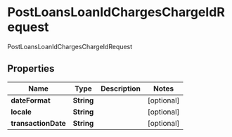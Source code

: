 

# PostLoansLoanIdChargesChargeIdRequest

PostLoansLoanIdChargesChargeIdRequest
## Properties

Name | Type | Description | Notes
------------ | ------------- | ------------- | -------------
**dateFormat** | **String** |  |  [optional]
**locale** | **String** |  |  [optional]
**transactionDate** | **String** |  |  [optional]



